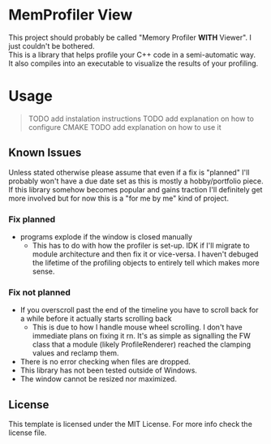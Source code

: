 # MemProfiler View

This project should probably be called "Memory Profiler **WITH** Viewer". I just couldn't be bothered.  
This is a library that helps profile your C++ code in a semi-automatic way.  
It also compiles into an executable to visualize the results of your profiling.

# Usage

> TODO add instalation instructions
> TODO add explanation on how to configure CMAKE
> TODO add explanation on how to use it

## Known Issues

Unless stated otherwise please assume that even if a fix is "planned" I'll probably won't have a due date set as this is mostly a hobby/portfolio piece. If this library somehow becomes popular and gains traction I'll definitely get more involved but for now this is a "for me by me" kind of project.

### Fix planned

- programs explode if the window is closed manually
  - This has to do with how the profiler is set-up. IDK if I'll migrate to module architecture and then fix it or vice-versa. I haven't debuged the lifetime of the profiling objects to entirely tell which makes more sense.

### Fix not planned
- If you overscroll past the end of the timeline you have to scroll back for a while before it actually starts scrolling back
  - This is due to how I handle mouse wheel scrolling. I don't have immediate plans on fixing it rn. It's as simple as signalling the FW class that a module (likely ProfileRenderer) reached the clamping values and reclamp them.
- There is no error checking when files are dropped.
- This library has not been tested outside of Windows.
- The window cannot be resized nor maximized.


## License

This template is licensed under the MIT License. For more info check the license file.

